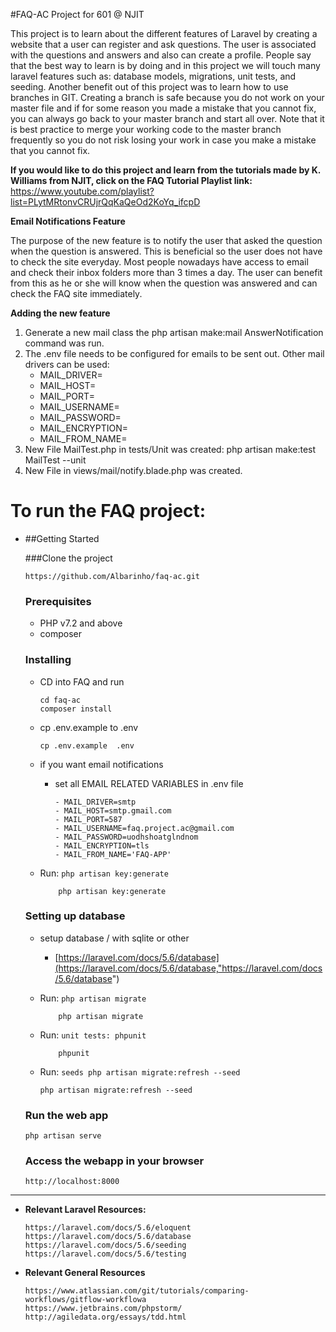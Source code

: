 #FAQ-AC Project for 601 @ NJIT

This project is to learn about the different features of Laravel by creating a website that a user can register and ask questions.
The user is associated with the questions and answers and also can create a profile. People say that the best way to learn is by doing and in this project we will touch many laravel features such as: database models, migrations, unit tests, and seeding.
Another benefit out of this project was to learn how to use branches in GIT. Creating a branch is safe because you do not work on your master file and if for some reason you made a mistake that you cannot fix, you can always go back to your master branch and start all over. Note that it is best practice to merge your working code to the master branch frequently so you do not risk losing your work in case you make a mistake that you cannot fix. 

**If you would like to do this project and learn from the tutorials made by K. Williams from NJIT, click on the FAQ Tutorial Playlist link:** https://www.youtube.com/playlist?list=PLytMRtonvCRUjrQqKaQeOd2KoYq_ifcpD

**Email Notifications Feature**

The purpose of the new feature is to notify the user that asked the question when the question is answered. This is beneficial so the user does not have to check the site everyday.
Most people nowadays have access to email and check their inbox folders more than 3 times a day. 
The user can benefit from this as he or she will know when the question 
was answered and can check the FAQ site immediately.

**Adding the new feature**  

1. Generate a new mail class the php artisan make:mail AnswerNotification command was run. 
2. The .env file needs to be configured for emails to be sent out. Other mail drivers can be used:
   - MAIL_DRIVER=
   - MAIL_HOST=
   - MAIL_PORT=
   - MAIL_USERNAME=
   - MAIL_PASSWORD=
   - MAIL_ENCRYPTION=
   - MAIL_FROM_NAME=
3. New File MailTest.php in tests/Unit was created: php artisan make:test MailTest --unit
4. New File in views/mail/notify.blade.php was created.


# To run the FAQ project:

-   ##Getting Started

	###Clone the project
	
		https://github.com/Albarinho/faq-ac.git

	###	Prerequisites
  	
  	-	PHP v7.2 and above
  	-	composer	
	
    ###	Installing
    
	-	CD into FAQ and run 
	  		
            cd faq-ac
    	    composer install

  	-	cp .env.example to .env
  			
            cp .env.example  .env
            
  	-    if you want email notifications 
          -	set all EMAIL RELATED VARIABLES in .env file
          		
                - MAIL_DRIVER=smtp
                - MAIL_HOST=smtp.gmail.com
                - MAIL_PORT=587
                - MAIL_USERNAME=faq.project.ac@gmail.com
                - MAIL_PASSWORD=uodhshoatglndnom
                - MAIL_ENCRYPTION=tls
                - MAIL_FROM_NAME='FAQ-APP'
                  
  	-	Run: `php artisan key:generate`
  	 
  	            php artisan key:generate

	###	Setting up database

  	-	setup database / with sqlite or other 	
	    -	[https://laravel.com/docs/5.6/database](https://laravel.com/docs/5.6/database,"https://laravel.com/docs/5.6/database")

  	-	Run: `php artisan migrate`

    	        php artisan migrate

  	-	Run: `unit tests: phpunit`

    	        phpunit
    	        
  	-	Run: `seeds php artisan migrate:refresh --seed`

          	php artisan migrate:refresh --seed
   	
   	###	Run the web app
    
   		php artisan serve
   
	###	Access the webapp in your browser
   				
     	http://localhost:8000


   

** **

-   **Relevant Laravel Resources:**

        https://laravel.com/docs/5.6/eloquent
        https://laravel.com/docs/5.6/database
        https://laravel.com/docs/5.6/seeding
        https://laravel.com/docs/5.6/testing

-   **Relevant General Resources**
        
        https://www.atlassian.com/git/tutorials/comparing-workflows/gitflow-workflowa
        https://www.jetbrains.com/phpstorm/
        http://agiledata.org/essays/tdd.html